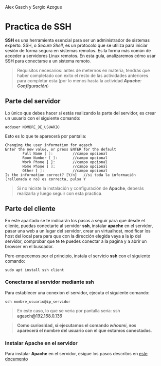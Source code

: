 Alex Gasch y Sergio Azogue
# Practica de SSH
**SSH** es una herramienta esencial para ser un administrador de sistemas experto. SSH, o *Secure Shell*, es un protocolo que se utiliza para iniciar sesión de forma segura en sistemas remotos. Es la forma más común de acceder a servidores Linux remotos. En esta guía, analizaremos cómo usar SSH para 
conectarse a un sistema remoto.

>Requisitos necesarios: antes de meternos en materia, tendrás que haber completado con exito el resto de las actividades anteriores para completar esta (por lo menos hasta la actividad  **_Apache: Configuración_**)
 
## Parte del servidor
Lo único que debes hacer si estás realizando la parte del servidor, es crear un usuario con el siguiente comando:
```
adduser NOMBRE_DE_USUARIO
```
Esto es lo que te aparecerá por pantalla:
```
Changing the user information for agasch
Enter the new value, or press ENTER for the default
        Full Name [ ]:         //campo opcional
        Room Number [ ]:       //campo opcional
        Work Phone [ ]:        //campo opcional
        Home Phone [ ]:        //campo opcional
        Other [ ]:             //campo opcional
Is the information correct? [Y/n]   //si toda la información (rellenada o no) es correcta, pulsa Y
```
>Si no hiciste la instalación y configuración de **Apache**, deberás realizarla y luego seguir con esta practica.

## Parte del cliente
En este apartado se te indicarán los pasos a seguir para que desde el cliente, puedas conectarte al servidor **ssh**, instalar **apache** en el servidor, pasar una web a un lugar del servidor, crear un virtualhost, modificar los host del local para para que con la dirección elegida vaya a la ip del servidor, comprobar que te te puedes conectar a la pagina y a abrir un browser en el buscador.

Pero empecemos por el principio, instala el servicio **ssh** con el siguiente comando:
```
sudo apt install ssh client
```
### Conectarse al servidor mediante ssh
Para establecer una conexion el servidor, ejecuta el siguiente comando:
```
ssh nombre_usuario@ip_servidor
```
>En este caso, lo que se veria por pantalla sería:
>ssh agasch@192.168.0.136

>**Como curiosidad, si ejecutamos el comando _whoami_, nos aparecerá el nombre del usuario con el que estamos conectados**.

### Instalar Apache en el servidor 
Para instalar **Apache** en el servidor, esigue los pasos descritos en [este documento](https://github.com/agasch/daw22_23/blob/master/Apache_Introduccion.md)


